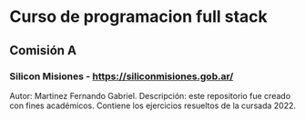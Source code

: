 # Curso de programacion full stack
## Comisión A
### Silicon Misiones - https://siliconmisiones.gob.ar/
Autor: Martinez Fernando Gabriel.
Descripción: este repositorio fue creado con fines académicos. Contiene
los ejercicios resueltos de la cursada 2022.
